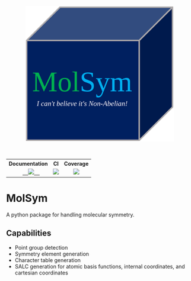 <p align="center">
  <img src="molsym.png" width="400" alt=""/>
</p>
<table align="center">
  <tr>
    <th>Documentation</th>
    <th>CI</th>
    <th>Coverage</th>
  </tr>
  <tr>
    <td align="center">
      <a href=https://ccqc.github.io/MolSym/>
      <img src=https://img.shields.io/badge/docs-dev-blue.svg>
      </a>
    </td>
    <td align="center">
      <a href=https://github.com/FermiQC/Molecules.jl/actions/workflows/CI.yml>
      <img src=https://github.com/FermiQC/Molecules.jl/actions/workflows/CI.yml/badge.svg>
      </a>
    </td>
    <td align="center">
      <a href=https://codecov.io/gh/FermiQC/Molecules.jl>
      <img src=https://codecov.io/gh/FermiQC/Molecules.jl/branch/main/graph/badge.svg?token=NQDJ0QYLB0>
      </a> 
    </td>
  </tr>
</table>

# MolSym
A python package for handling molecular symmetry.


## Capabilities
- Point group detection
- Symmetry element generation
- Character table generation
- SALC generation for atomic basis functions, internal coordinates, and cartesian coordinates
